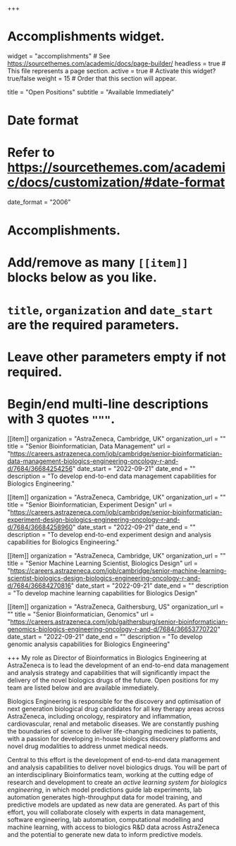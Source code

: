 +++
# Accomplishments widget.
widget = "accomplishments"  # See https://sourcethemes.com/academic/docs/page-builder/
headless = true  # This file represents a page section.
active = true  # Activate this widget? true/false
weight = 15  # Order that this section will appear.

title = "Open Positions"
subtitle = "Available Immediately"

# Date format
#   Refer to https://sourcethemes.com/academic/docs/customization/#date-format
date_format = "2006"

# Accomplishments.
#   Add/remove as many `[[item]]` blocks below as you like.
#   `title`, `organization` and `date_start` are the required parameters.
#   Leave other parameters empty if not required.
#   Begin/end multi-line descriptions with 3 quotes `"""`.

[[item]]
  organization = "AstraZeneca, Cambridge, UK"
  organization_url = ""
  title = "Senior Bioinformatician, Data Management"
  url = "https://careers.astrazeneca.com/job/cambridge/senior-bioinformatician-data-management-biologics-engineering-oncology-r-and-d/7684/36684254256"
  date_start = "2022-09-21"
  date_end = ""
  description = "To develop end-to-end data management capabilities for Biologics Engineering."
  
[[item]]
  organization = "AstraZeneca, Cambridge, UK"
  organization_url = ""
  title = "Senior Bioinformatician, Experiment Design"
  url = "https://careers.astrazeneca.com/job/cambridge/senior-bioinformatician-experiment-design-biologics-engineering-oncology-r-and-d/7684/36684258960"
  date_start = "2022-09-21"
  date_end = ""
  description = "To develop end-to-end experiment design and analysis capabilities for Biologics Engineering."
  
[[item]]
  organization = "AstraZeneca, Cambridge, UK"
  organization_url = ""
  title = "Senior Machine Learning Scientist, Biologics Design"
  url = "https://careers.astrazeneca.com/job/cambridge/senior-machine-learning-scientist-biologics-design-biologics-engineering-oncology-r-and-d/7684/36684270816"
  date_start = "2022-09-21"
  date_end = ""
  description = "To develop machine learning capabilities for Biologics Design"
  
[[item]]
  organization = "AstraZeneca, Gaithersburg, US"
  organization_url = ""
  title = "Senior Bioinformatician, Genomics"
  url = "https://careers.astrazeneca.com/job/gaithersburg/senior-bioinformatician-genomics-biologics-engineering-oncology-r-and-d/7684/36653770720"
  date_start = "2022-09-21"
  date_end = ""
  description = "To develop genomic analysis capabilities for Biologics Engineering"


+++
My role as Director of Bioinformatics in Biologics Engineering at AstraZeneca is to lead the development of an end-to-end data management and analysis strategy and capabilities that will significantly impact the delivery of the novel biologics drugs of the future. Open positions for my team are listed below and are available immediately. 

Biologics Engineering is responsible for the discovery and optimisation of next generation biological drug candidates for all key therapy areas across AstraZeneca, including oncology, respiratory and inflammation, cardiovascular, renal and metabolic diseases. We are constantly pushing the boundaries of science to deliver life-changing medicines to patients, with a passion for developing in-house biologics discovery platforms and novel drug modalities to address unmet medical needs.

Central to this effort is the development of end-to-end data management and analysis capabilities to deliver novel biologics drugs. You will be part of an interdisciplinary Bioinformatics team, working at the cutting edge of research and development to create an <i>active learning system for biologics engineering</i>, in which model predictions guide lab experiments, lab automation generates high-throughput data for model training, and predictive models are updated as new data are generated. As part of this effort, you will collaborate closely with experts in data management, software engineering, lab automation, computational modelling and machine learning, with access to biologics R&D data across AstraZeneca and the potential to generate new data to inform predictive models. 